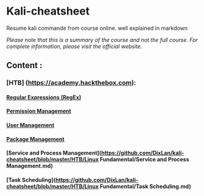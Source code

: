 # Kali-cheatsheet
Resume kali commande from course online. well explained in markdown



*Please note that this is a summary of the course and not the full course. For complete information, please visit the official website.*

## Content : 

### [HTB] (https://academy.hackthebox.com):

#### [Regular Expressions (RegEx)](https://github.com/DixLan/kali-cheatsheet/blob/master/HTB/Linux%20Fundamental/Regular%20Expressions%20(RegEx).md)

#### [Permission Management](https://github.com/DixLan/kali-cheatsheet/blob/master/HTB/Linux%20Fundamental/Permission%20Management.md)

#### [User Management](https://github.com/DixLan/kali-cheatsheet/blob/master/HTB/Linux%20Fundamental/User%20Managment.md)

#### [Package Management](https://github.com/DixLan/kali-cheatsheet/blob/master/HTB/Linux%20Fundamental/Package%20Management.md)

#### [Service and Process Management](https://github.com/DixLan/kali-cheatsheet/blob/master/HTB/Linux Fundamental/Service and Process Management.md)

#### [Task Scheduling](https://github.com/DixLan/kali-cheatsheet/blob/master/HTB/Linux Fundamental/Task Scheduling.md)
